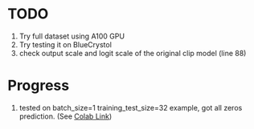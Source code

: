 # TODO
1. Try full dataset using A100 GPU
2. Try testing it on BlueCrystol
3. check output scale and logit scale of the original clip model (line 88)

# Progress
1. tested on batch_size=1 training_test_size=32 example, got all zeros prediction. (See [Colab Link](https://colab.research.google.com/drive/1CloDFzKibHliU_A1s3J5m-d1d6cfFfaq?usp=drive_link))
